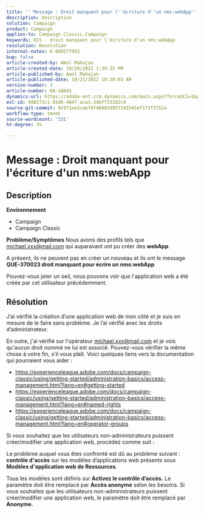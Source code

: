 ```yaml
---
title: '''Message : Droit manquant pour l''écriture d''un nms:webApp'''
description: Description
solution: Campaign
product: Campaign
applies-to: Campaign Classic,Campaign
keywords: KCS - droit manquant pour l'écriture d'un nms:webApp
resolution: Resolution
internal-notes: E-000277452
bug: false
article-created-by: Amol Mahajan
article-created-date: 10/20/2022 1:39:35 PM
article-published-by: Amol Mahajan
article-published-date: 10/21/2022 10:30:03 AM
version-number: 3
article-number: KA-16641
dynamics-url: https://adobe-ent.crm.dynamics.com/main.aspx?forceUCI=1&pagetype=entityrecord&etn=knowledgearticle&id=e3766aa1-7c50-ed11-bba2-00224808664b
exl-id: 9d8273c1-03d6-4847-aca1-34bff33182cd
source-git-commit: 9c971ee2ceef8f48902d857145545ef173f3752a
workflow-type: tm+mt
source-wordcount: '231'
ht-degree: 3%

---
```


# Message : Droit manquant pour l&#39;écriture d&#39;un nms:webApp

## Description

<b>Environnement</b>
- Campaign
- Campaign Classic

<b>Problème/Symptômes</b>
Nous avons des profils tels que michael.xxx@mail.com qui auparavant ont pu créer des <b>webApp</b>.

A présent, ils ne peuvent pas en créer un nouveau et ils ont le message <b>QUE-370023 droit manquant pour écrire un nms:webApp</b>

Pouvez-vous jeter un oeil, nous pouvons voir que l&#39;application web a été créée par cet utilisateur précédemment.




## Résolution


J’ai vérifié la création d’une application web de mon côté et je suis en mesure de le faire sans problème. Je l’ai vérifié avec les droits d’administrateur.

En outre, j&#39;ai vérifié sur l&#39;opérateur michael.xxx@mail.com et je vois qu&#39;aucun droit nommé ne lui est associé. Pouvez-vous vérifier la même chose à votre fin, s&#39;il vous plaît. Voici quelques liens vers la documentation qui pourraient vous aider :

- https://experienceleague.adobe.com/docs/campaign-classic/using/getting-started/administration-basics/access-management.html?lang=en#getting-started
- https://experienceleague.adobe.com/docs/campaign-classic/using/getting-started/administration-basics/access-management.html?lang=en#named-rights
- https://experienceleague.adobe.com/docs/campaign-classic/using/getting-started/administration-basics/access-management.html?lang=en#operator-groups


Si vous souhaitez que les utilisateurs non-administrateurs puissent créer/modifier une application web, procédez comme suit :

Le problème auquel vous êtes confronté est dû au problème suivant : <b>contrôle d&#39;accès</b> sur les modèles d’applications web présents sous <b>Modèles d&#39;application web de Ressources</b>.

Tous les modèles sont définis sur <b>Activez le contrôle d’accès.</b> Le paramètre doit être remplacé par <b>Accès anonyme</b> selon les besoins. Si vous souhaitez que les utilisateurs non-administrateurs puissent créer/modifier une application web, le paramètre doit être remplacé par <b>Anonyme.</b>
